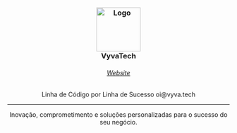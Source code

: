 <h3 align="center">
	<img src="https://imgur.com/S7s93TL.png" width="100" alt="Logo"/>
    <br/>
	VyvaTech
</h3>

<h6 align="center">
  <a href="https://vyva.tech">Website</a>
</h6>

<p align="center">
  Linha de Código por Linha de Sucesso </> oi@vyva.tech
</p>

<hr/>
<p align="center">
Inovação, comprometimento e soluções personalizadas para o sucesso do seu negócio.
</p>
